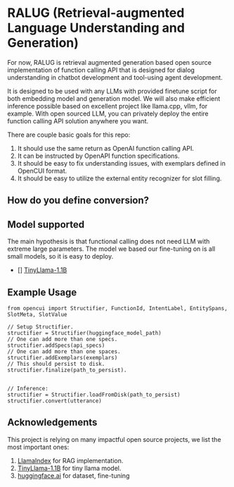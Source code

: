 # RALUG (Retrieval-augmented Language Understanding and Generation)

For now, RALUG is retrieval augmented generation based open source implementation of function calling API
that is designed for dialog understanding in chatbot development and tool-using agent development. 

It is designed to be used with any LLMs with provided finetune script for both embedding model and generation model.
We will also make efficient inference possible based on excellent project like llama.cpp, vllm, for example. With open
sourced LLM, you can privately deploy the entire function calling API solution anywhere you want.

There are couple basic goals for this repo:
1. It should use the same return as OpenAI function calling API.
2. It can be instructed by OpenAPI function specifications.
3. It should be easy to fix understanding issues, with exemplars defined in OpenCUI format.
4. It should be easy to utilize the external entity recognizer for slot filling. 

## How do you define conversion?



## Model supported
The main hypothesis is that functional calling does not need LLM with extreme large parameters. The model
we based our fine-tuning on is all small models, so it is easy to deploy.
- [] [TinyLlama-1.1B](https://github.com/jzhang38/TinyLlama)

## Example Usage


```opencui
from opencui import Structifier, FunctionId, IntentLabel, EntitySpans, SlotMeta, SlotValue

// Setup Structifier.
structifier = Structifier(huggingface_model_path)
// One can add more than one specs.
structifier.addSpecs(api_specs)
// One can add more than one spaces.
structifier.addExemplars(exemplars)
// This should persist to disk. 
structifier.finalize(path_to_persist).


// Inference:
structifier = Structifier.loadFromDisk(path_to_persist)
structifier.convert(utterance)
```

## Acknowledgements
This project is relying on many impactful open source projects, we list the most important ones:
1. [LlamaIndex](https://github.com/run-llama/llama_index) for RAG implementation.
2. [TinyLlama-1.1B](https://github.com/jzhang38/TinyLlama) for tiny llama model.
3. [huggingface.ai](https://huggingface.ai) for dataset, fine-tuning
